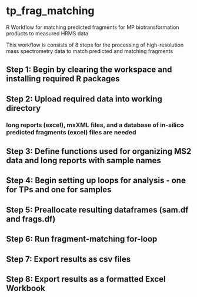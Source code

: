 # tp_frag_matching
R Workflow for matching predicted fragments for MP biotransformation products to measured HRMS data

This workflow is consists of 8 steps for the processing of high-resolution mass spectrometry data to match predicted and matching fragments

## Step 1: Begin by clearing the workspace and installing required R packages

## Step 2: Upload required data into working directory
### long reports (excel), mxXML files, and a database of in-silico predicted fragments (excel) files are needed

## Step 3: Define functions used for organizing MS2 data and long reports with sample names

## Step 4: Begin setting up loops  for analysis - one for TPs and one for samples

## Step 5: Preallocate resulting dataframes (sam.df and frags.df)

## Step 6: Run fragment-matching for-loop

## Step 7: Export results as csv files

## Step 8: Export results as a formatted Excel Workbook
